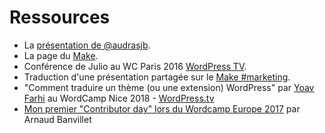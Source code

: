 # Ressources

- La [présentation de @audrasjb](https://2019.paris.wordcamp.org/2018/11/21/atelier-contribuer-a-wordpress/).
- La page du [Make](https://make.wordpress.org).
- Conférence de Julio au WC Paris 2016 [WordPress TV](https://wordpress.tv/2016/05/14/julio-potier-pourquoi-et-comment-contribuer-au-projet-wordpress/).
- Traduction d'une présentation partagée sur le [Make #marketing](https://cldup.com/Z3_2dnA7qC.pdf).
- "Comment traduire un thème (ou une extension) WordPress" par [Yoav Farhi](https://profiles.wordpress.org/yoavf/) au WordCamp Nice 2018 - [WordPress.tv](https://wordpress.tv/2018/12/02/yoav-farhi-comment-traduire-un-theme-ou-une-extension-wordpress/)
- [Mon premier "Contributor day" lors du Wordcamp Europe 2017](https://arnaudban.me/2017/06/15/contribuer-core-de-wordpress/) par Arnaud Banvillet
